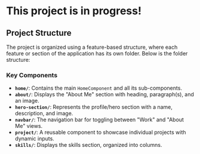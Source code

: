 # This project is in progress!

## Project Structure

The project is organized using a feature-based structure, where each feature or section of the application has its own folder. Below is the folder structure:

### **Key Components**
- **`home/`**: Contains the main `HomeComponent` and all its sub-components.
- **`about/`**: Displays the "About Me" section with heading, paragraph(s), and an image.
- **`hero-section/`**: Represents the profile/hero section with a name, description, and image.
- **`navbar/`**: The navigation bar for toggling between "Work" and "About Me" views.
- **`project/`**: A reusable component to showcase individual projects with dynamic inputs.
- **`skills/`**: Displays the skills section, organized into columns.
